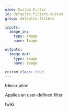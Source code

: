 ```yaml
---
name: Custom Filter
id: defaults.filters.custom
group: defaults.filters

inputs:
  image_in:
    type: image
    name: Image

outputs:
  image_out:
    type: image
    name: Image

custom_class: true
---
```


!description

Applies an user-defined filter

!wiki
